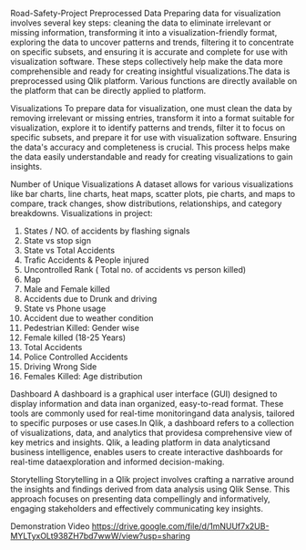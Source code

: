Road-Safety-Project
Preprocessed Data
Preparing data for visualization involves several key steps: cleaning the data to eliminate irrelevant or missing information, transforming it into a visualization-friendly format, exploring the data to uncover patterns and trends, filtering it to concentrate on specific subsets, and ensuring it is accurate and complete for use with visualization software. These steps collectively help make the data more comprehensible and ready for creating insightful visualizations.The data is preprocessed using Qlik platform. Various functions are directly available on the platform that can be directly applied to platform.

Visualizations
To prepare data for visualization, one must clean the data by removing irrelevant or missing entries, transform it into a format suitable for visualization, explore it to identify patterns and trends, filter it to focus on specific subsets, and prepare it for use with visualization software. Ensuring the data's accuracy and completeness is crucial. This process helps make the data easily understandable and ready for creating visualizations to gain insights.

Number of Unique Visualizations
A dataset allows for various visualizations like bar charts, line charts, heat maps, scatter plots, pie charts, and maps to compare, track changes, show distributions, relationships, and category breakdowns. Visualizations in project:
01.	States / NO. of accidents by flashing signals
02.	State vs stop sign
03.	State vs Total Accidents
04.	Trafic Accidents & People injured
05.	Uncontrolled Rank ( Total no. of accidents vs person killed)
06. Map 
07.	Male and Female killed
08.	Accidents due to Drunk and driving
09.	State vs Phone usage
10.	Accident due to weather condition
11.	Pedestrian Killed: Gender wise
12.	Female killed (18-25 Years)
13.	Total Accidents
14.	Police Controlled Accidents
15.	Driving Wrong Side
16. Females Killed: Age distribution 



Dashboard
A dashboard is a graphical user interface (GUI) designed to display information and data inan organized, easy-to-read format. These tools are commonly used for real-time monitoringand data analysis, tailored to specific purposes or use cases.In Qlik, a dashboard refers to a collection of visualizations, data, and analytics that providesa comprehensive view of key metrics and insights. Qlik, a leading platform in data analyticsand business intelligence, enables users to create interactive dashboards for real-time dataexploration and informed decision-making.

Storytelling
Storytelling in a Qlik project involves crafting a narrative around the insights and findings derived from data analysis using Qlik Sense. This approach focuses on presenting data compellingly and informatively, engaging stakeholders and effectively communicating key insights.

Demonstration Video
https://drive.google.com/file/d/1mNUUf7x2UB-MYLTyxOLt938ZH7bd7wwW/view?usp=sharing
